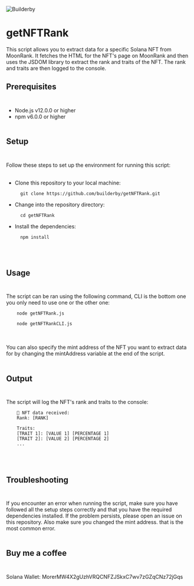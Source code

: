 ![Builderby](https://cdn.discordapp.com/attachments/1034314910563323914/1082805122763067412/IMG_06071.png)

# getNFTRank

This script allows you to extract data for a specific Solana NFT from MoonRank. It fetches the HTML for the NFT's page on MoonRank and then uses the JSDOM library to extract the rank and traits of the NFT. The rank and traits are then logged to the console.

## Prerequisites<br><br>

- Node.js v12.0.0 or higher
- npm v6.0.0 or higher<br><br>

## Setup<br><br>

Follow these steps to set up the environment for running this script:<br><br>

- Clone this repository to your local machine:

        git clone https://github.com/builderby/getNFTRank.git

- Change into the repository directory:

        cd getNFTRank

- Install the dependencies:

        npm install

<br><br>

## Usage<br><br>

The script can be ran using the following command, CLI is the bottom one you only need to use one or the other one:

        node getNFTRank.js

        node getNFTRankCLI.js
        
<br><br>You can also specify the mint address of the NFT you want to extract data for by changing the mintAddress variable at the end of the script.<br><br>

## Output<br><br>

The script will log the NFT's rank and traits to the console:

        🎉 NFT data received:
        Rank: [RANK]

        Traits:
        [TRAIT 1]: [VALUE 1] [PERCENTAGE 1]
        [TRAIT 2]: [VALUE 2] [PERCENTAGE 2]
        ...

<br><br>

## Troubleshooting<br><br>

If you encounter an error when running the script, make sure you have followed all the setup steps correctly and that you have the required dependencies installed. If the problem persists, please open an issue on this repository. Also make sure you changed the mint address. that is the most common error.<br><br>

## Buy me a coffee<br><br>

Solana Wallet: MorerMW4X2gUzhVRQCNFZJSkxC7wv7zGZqCNz72jGqs
